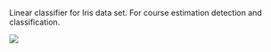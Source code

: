 Linear classifier for Iris data set. For course estimation detection and classification. 

![](/img/part2_conf_mat.png)